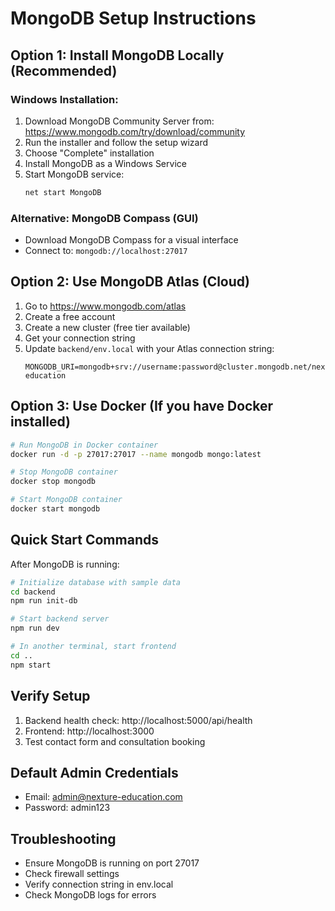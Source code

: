 # MongoDB Setup Instructions

## Option 1: Install MongoDB Locally (Recommended)

### Windows Installation:
1. Download MongoDB Community Server from: https://www.mongodb.com/try/download/community
2. Run the installer and follow the setup wizard
3. Choose "Complete" installation
4. Install MongoDB as a Windows Service
5. Start MongoDB service:
   ```cmd
   net start MongoDB
   ```

### Alternative: MongoDB Compass (GUI)
- Download MongoDB Compass for a visual interface
- Connect to: `mongodb://localhost:27017`

## Option 2: Use MongoDB Atlas (Cloud)

1. Go to https://www.mongodb.com/atlas
2. Create a free account
3. Create a new cluster (free tier available)
4. Get your connection string
5. Update `backend/env.local` with your Atlas connection string:
   ```
   MONGODB_URI=mongodb+srv://username:password@cluster.mongodb.net/nexture-education
   ```

## Option 3: Use Docker (If you have Docker installed)

```bash
# Run MongoDB in Docker container
docker run -d -p 27017:27017 --name mongodb mongo:latest

# Stop MongoDB container
docker stop mongodb

# Start MongoDB container
docker start mongodb
```

## Quick Start Commands

After MongoDB is running:

```bash
# Initialize database with sample data
cd backend
npm run init-db

# Start backend server
npm run dev

# In another terminal, start frontend
cd ..
npm start
```

## Verify Setup

1. Backend health check: http://localhost:5000/api/health
2. Frontend: http://localhost:3000
3. Test contact form and consultation booking

## Default Admin Credentials

- Email: admin@nexture-education.com
- Password: admin123

## Troubleshooting

- Ensure MongoDB is running on port 27017
- Check firewall settings
- Verify connection string in env.local
- Check MongoDB logs for errors
